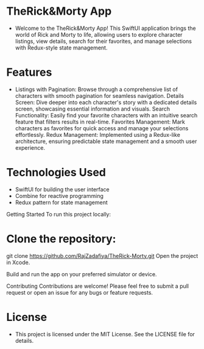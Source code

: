 # TheRick&Morty App
- Welcome to the TheRick&Morty App! This SwiftUI application brings the world of Rick and Morty to life, allowing users to explore character listings, view details, search for their favorites, and manage selections with Redux-style state management.

# Features
- Listings with Pagination: Browse through a comprehensive list of characters with smooth pagination for seamless navigation.
Details Screen: Dive deeper into each character's story with a dedicated details screen, showcasing essential information and visuals.
Search Functionality: Easily find your favorite characters with an intuitive search feature that filters results in real-time.
Favorites Management: Mark characters as favorites for quick access and manage your selections effortlessly.
Redux Management: Implemented using a Redux-like architecture, ensuring predictable state management and a smooth user experience.

# Technologies Used
- SwiftUI for building the user interface
- Combine for reactive programming
- Redux pattern for state management

  
Getting Started
To run this project locally:

# Clone the repository:

git clone https://github.com/RajZadafiya/TheRick-Morty.git
Open the project in Xcode.

Build and run the app on your preferred simulator or device.

Contributing
Contributions are welcome! Please feel free to submit a pull request or open an issue for any bugs or feature requests.

# License
- This project is licensed under the MIT License. See the LICENSE file for details.
